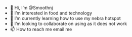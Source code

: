- 👋 Hi, I’m @Smoothnj
- 👀 I’m interested in food and technology
- 🌱 I’m currently learning how to use my nebra hotspot
- 💞️ I’m looking to collaborate on using as it does not work
- 📫 How to reach me email me

<!---
Smoothnj/Smoothnj is a ✨ special ✨ repository because its `README.md` (this file) appears on your GitHub profile.
You can click the Preview link to take a look at your changes.
--->
